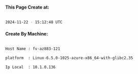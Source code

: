 
   
#### This Page Create at:

```bash

2024-11-22 - 15:12:48 UTC

```

#### Create By Machine:

```bash

Host Name : fv-az883-121

platform  : Linux-6.5.0-1025-azure-x86_64-with-glibc2.35

Ip Local  : 10.1.0.136

```

